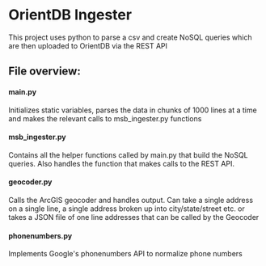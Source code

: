 # OrientDB Ingester

This project uses python to parse a csv and create NoSQL queries which are then uploaded to OrientDB via the REST API

## File overview:

#### main.py
Initializes static variables, parses the data in chunks of 1000 lines at a time and makes the relevant calls to msb_ingester.py functions

#### msb_ingester.py
Contains all the helper functions called by main.py that build the NoSQL queries.  Also handles the function that makes calls to the REST API.

#### geocoder.py
Calls the ArcGIS geocoder and handles output.  Can take a single address on a single line, a single address broken up into city/state/street etc. or takes a JSON file of one line addresses that can be called by the Geocoder

#### phonenumbers.py
Implements Google's phonenumbers API to normalize phone numbers
